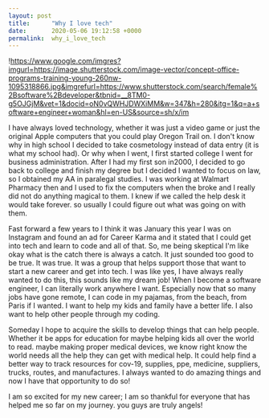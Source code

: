 ```yaml
---
layout: post
title:      "Why I love tech"
date:       2020-05-06 19:12:58 +0000
permalink:  why_i_love_tech
---
```


!https://www.google.com/imgres?imgurl=https://image.shutterstock.com/image-vector/concept-office-programs-training-young-260nw-1095318866.jpg&imgrefurl=https://www.shutterstock.com/search/female%2Bsoftware%2Bdeveloper&tbnid=__8TM0-g5OJGjM&vet=1&docid=oN0vQWHJDWXiMM&w=347&h=280&itg=1&q=a+software+engineer+woman&hl=en-US&source=sh/x/im
 
 I have always loved technology, whether it was just a video game or just the original Apple computers that you could play Oregon Trail on.  I don't know why in high school I decided to take cosmetology instead of data entry (it is what my school had).   Or why when I went, I first started college I went for business administration.  After I had my first son in2000, I decided to go back to college and finish my degree but I decided I wanted to focus on law, so I obtained my AA in paralegal studies.  I was working at Walmart Pharmacy then and I used to fix the computers when the broke and I really did not do anything magical to them.  I knew if we called the help desk it would take forever.  so usually I could figure out what was going on with them.  

Fast forward a few years to I think it was January this year I was on Instagram and found an ad for Career Karma and it stated that I could get into tech and learn to code and all of that.  So, me being skeptical I'm like okay what is the catch there is always a catch.  It just sounded too good to be true.  It was true.  It was a group that helps support those that want to start a new career and get into tech.  I was like yes, I have always really wanted to do this, this sounds like my dream job! When I become a software engineer, I can literally work anywhere I want. Especially now that so many jobs have gone remote, I can code in my pajamas, from the beach, from Paris if I wanted.  I want to help my kids and family have a better life. I also want to help other people through my coding.

Someday I hope to acquire the skills to develop things that can help people. Whether it be apps for education for maybe helping kids all over the world to read.  maybe making proper medical devices, we know right know the world needs all the help they can get with medical help.  It could help find a better way to track resources for cov-19, supplies, ppe, medicine, suppliers, trucks, routes, and manufactures. I always wanted to do amazing things and now I have that opportunity to do so!  

I am so excited for my new career; I am so thankful for everyone that has helped me so far on my journey.  you guys are truly angels! 


